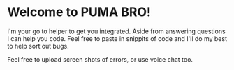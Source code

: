 # Welcome to PUMA BRO! 

I'm your go to helper to get you integrated. Aside from answering questions I can help you code. Feel free to paste in snippits of code and I'll do my best to help sort out bugs. 

Feel free to upload screen shots of errors, or use voice chat too.
